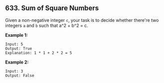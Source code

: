 ## 633. Sum of Square Numbers

Given a non-negative integer `c`, your task is to decide whether there're two integers `a` and `b` such that a^2 + b^2 = c.

**Example 1:**

```
Input: 5
Output: True
Explanation: 1 * 1 + 2 * 2 = 5
```

**Example 2:**

```
Input: 3
Output: False
```
